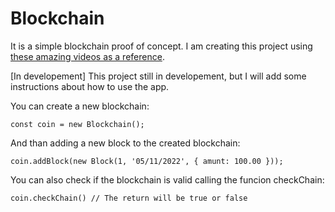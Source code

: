 # Blockchain

It is a simple blockchain proof of concept. I am creating this project using [these amazing videos as a reference](https://www.youtube.com/watch?v=zVqczFZr124).

[In developement] This project still in developement, but I will add some instructions about how to use the app.

You can create a new blockchain:
```
const coin = new Blockchain();
```

And than adding a new block to the created blockchain:
```
coin.addBlock(new Block(1, '05/11/2022', { amunt: 100.00 }));
```

You can also check if the blockchain is valid calling the funcion checkChain: 
```
coin.checkChain() // The return will be true or false
```